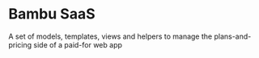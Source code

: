# Bambu SaaS

A set of models, templates, views and helpers to manage the plans-and-pricing side of a paid-for web app